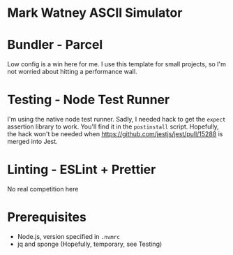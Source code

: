 # Mark Watney ASCII Simulator

# Bundler - Parcel
Low config is a win here for me. I use this template for small projects, so I'm not worried about hitting a performance wall.

# Testing - Node Test Runner
I'm using the native node test runner.
Sadly, I needed hack to get the `expect` assertion library to work. You'll find it in the `postinstall` script.
Hopefully, the hack won't be needed when https://github.com/jestjs/jest/pull/15288 is merged into Jest.

# Linting - ESLint + Prettier
No real competition here

# Prerequisites
- Node.js, version specified in `.nvmrc`
- jq and sponge (Hopefully, temporary, see Testing)
